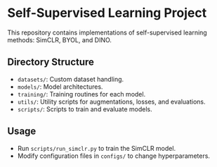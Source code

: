 # Self-Supervised Learning Project
This repository contains implementations of self-supervised learning methods: SimCLR, BYOL, and DINO.

## Directory Structure
- `datasets/`: Custom dataset handling.
- `models/`: Model architectures.
- `training/`: Training routines for each model.
- `utils/`: Utility scripts for augmentations, losses, and evaluations.
- `scripts/`: Scripts to train and evaluate models.

## Usage
- Run `scripts/run_simclr.py` to train the SimCLR model.
- Modify configuration files in `configs/` to change hyperparameters.
